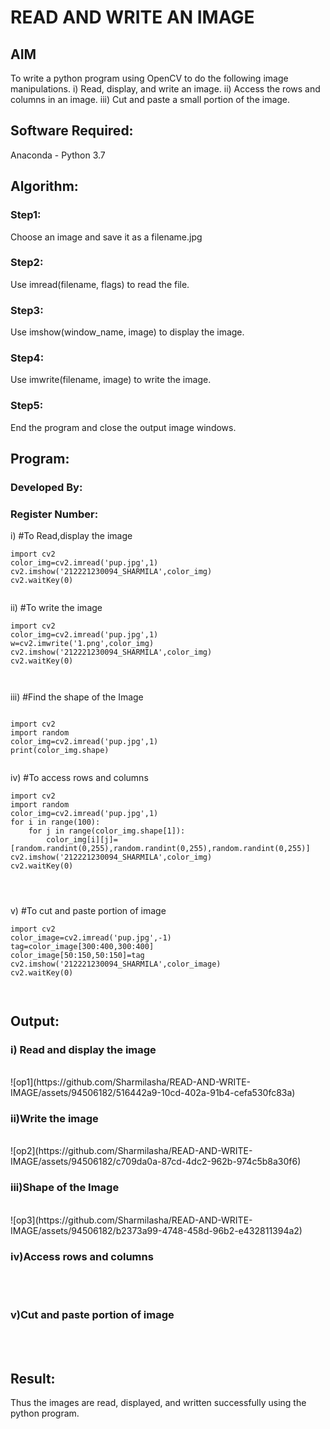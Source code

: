 # READ AND WRITE AN IMAGE
## AIM
To write a python program using OpenCV to do the following image manipulations.
i) Read, display, and write an image.
ii) Access the rows and columns in an image.
iii) Cut and paste a small portion of the image.

## Software Required:
Anaconda - Python 3.7
## Algorithm:
### Step1:
Choose an image and save it as a filename.jpg
### Step2:
Use imread(filename, flags) to read the file.
### Step3:
Use imshow(window_name, image) to display the image.
### Step4:
Use imwrite(filename, image) to write the image.
### Step5:
End the program and close the output image windows.
## Program:
### Developed By:
### Register Number: 
i) #To Read,display the image
```
import cv2
color_img=cv2.imread('pup.jpg',1)
cv2.imshow('212221230094_SHARMILA',color_img)
cv2.waitKey(0)  


```
ii) #To write the image
```
import cv2
color_img=cv2.imread('pup.jpg',1)
w=cv2.imwrite('1.png',color_img)
cv2.imshow('212221230094_SHARMILA',color_img)
cv2.waitKey(0) 



```
iii) #Find the shape of the Image
```python3

import cv2
import random
color_img=cv2.imread('pup.jpg',1)
print(color_img.shape)


```
iv) #To access rows and columns

```python3
import cv2
import random
color_img=cv2.imread('pup.jpg',1)
for i in range(100):
    for j in range(color_img.shape[1]):
        color_img[i][j]=[random.randint(0,255),random.randint(0,255),random.randint(0,255)]
cv2.imshow('212221230094_SHARMILA',color_img)
cv2.waitKey(0)




```
v) #To cut and paste portion of image
```python3
import cv2
color_image=cv2.imread('pup.jpg',-1)
tag=color_image[300:400,300:400]
color_image[50:150,50:150]=tag
cv2.imshow('212221230094_SHARMILA',color_image)
cv2.waitKey(0)



```

## Output:

### i) Read and display the image

<br>
![op1](https://github.com/Sharmilasha/READ-AND-WRITE-IMAGE/assets/94506182/516442a9-10cd-402a-91b4-cefa530fc83a)

<br>

### ii)Write the image

<br>
![op2](https://github.com/Sharmilasha/READ-AND-WRITE-IMAGE/assets/94506182/c709da0a-87cd-4dc2-962b-974c5b8a30f6)

<br>

### iii)Shape of the Image

<br>
![op3](https://github.com/Sharmilasha/READ-AND-WRITE-IMAGE/assets/94506182/b2373a99-4748-458d-96b2-e432811394a2)

<br>

### iv)Access rows and columns
<br>

<br>

### v)Cut and paste portion of image
<br>
<br>

## Result:
Thus the images are read, displayed, and written successfully using the python program.
